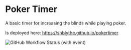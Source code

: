 # Poker Timer

A basic timer for increasing the blinds while playing poker.

Is deployed here: https://shblythe.github.io/pokertimer

![GitHub Workflow Status (with event)](https://img.shields.io/github/actions/workflow/status/shblythe/pokertimer/node.js.yml)
